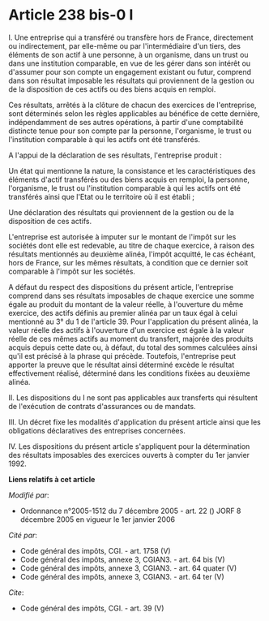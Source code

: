 # Article 238 bis-0 I

I. Une entreprise qui a transféré ou transfère hors de France, directement ou indirectement, par elle-même ou par
l'intermédiaire d'un tiers, des éléments de son actif à une personne, à un organisme, dans un trust ou dans une institution
comparable, en vue de les gérer dans son intérêt ou d'assumer pour son compte un engagement existant ou futur, comprend dans
son résultat imposable les résultats qui proviennent de la gestion ou de la disposition de ces actifs ou des biens acquis en
remploi. 

Ces résultats, arrêtés à la clôture de chacun des exercices de l'entreprise, sont déterminés selon les règles applicables au
bénéfice de cette dernière, indépendamment de ses autres opérations, à partir d'une comptabilité distincte tenue pour son
compte par la personne, l'organisme, le trust ou l'institution comparable à qui les actifs ont été transférés. 

A l'appui de la déclaration de ses résultats, l'entreprise produit : 

Un état qui mentionne la nature, la consistance et les caractéristiques des éléments d'actif transférés ou des biens acquis
en remploi, la personne, l'organisme, le trust ou l'institution comparable à qui les actifs ont été transférés ainsi que
l'Etat ou le territoire où il est établi ; 

Une déclaration des résultats qui proviennent de la gestion ou de la disposition de ces actifs. 

L'entreprise est autorisée à imputer sur le montant de l'impôt sur les sociétés dont elle est redevable, au titre de chaque
exercice, à raison des résultats mentionnés au deuxième alinéa, l'impôt acquitté, le cas échéant, hors de France, sur les
mêmes résultats, à condition que ce dernier soit comparable à l'impôt sur les sociétés. 

A défaut du respect des dispositions du présent article, l'entreprise comprend dans ses résultats imposables de chaque
exercice une somme égale au produit du montant de la valeur réelle, à l'ouverture du même exercice, des actifs définis au
premier alinéa par un taux égal à celui mentionné au 3° du 1 de l'article 39. Pour l'application du présent alinéa, la valeur
réelle des actifs à l'ouverture d'un exercice est égale à la valeur réelle de ces mêmes actifs au moment du transfert,
majorée des produits acquis depuis cette date ou, à défaut, du total des sommes calculées ainsi qu'il est précisé à la phrase
qui précède. Toutefois, l'entreprise peut apporter la preuve que le résultat ainsi déterminé excède le résultat effectivement
réalisé, déterminé dans les conditions fixées au deuxième alinéa. 

II. Les dispositions du I ne sont pas applicables aux transferts qui résultent de l'exécution de contrats d'assurances ou de
mandats. 

III. Un décret fixe les modalités d'application du présent article ainsi que les obligations déclaratives des entreprises
concernées. 

IV. Les dispositions du présent article s'appliquent pour la détermination des résultats imposables des exercices ouverts à
compter du 1er janvier 1992.

**Liens relatifs à cet article**

_Modifié par_:

  - Ordonnance n°2005-1512 du 7 décembre 2005 - art. 22 () JORF 8 décembre 2005 en vigueur le 1er janvier 2006

_Cité par_:

  - Code général des impôts, CGI. - art. 1758 (V)
  - Code général des impôts, annexe 3, CGIAN3. - art. 64 bis (V)
  - Code général des impôts, annexe 3, CGIAN3. - art. 64 quater (V)
  - Code général des impôts, annexe 3, CGIAN3. - art. 64 ter (V)

_Cite_:

  - Code général des impôts, CGI. - art. 39 (V)
